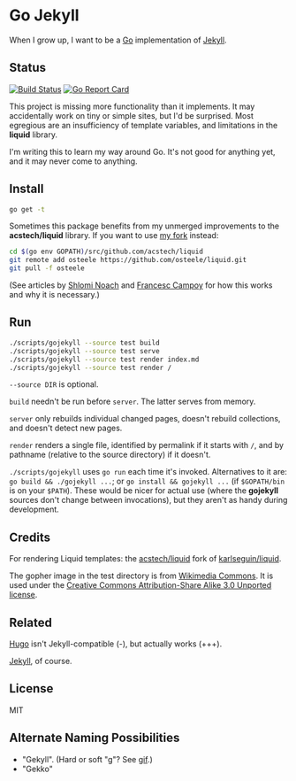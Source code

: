 # Go Jekyll

When I grow up, I want to be a [Go](https://golang.org) implementation of [Jekyll](https://jekyllrb.com).

## Status
[![Build Status](https://travis-ci.org/osteele/gojekyll.svg?branch=master)](https://travis-ci.org/osteele/gojekyll)
[![Go Report Card](https://goreportcard.com/badge/github.com/osteele/gojekyll)](https://goreportcard.com/report/github.com/osteele/gojekyll)

This project is missing more functionality than it implements. It may accidentally work on tiny or simple sites, but I'd be surprised. Most egregious are an insufficiency of template variables, and limitations in the **liquid** library.

I'm writing this to learn my way around Go. It's not good for anything yet, and it may never come to anything.

## Install

```bash
go get -t
```

Sometimes this package benefits from my unmerged improvements to the **acstech/liquid** library. If you want to use [my fork](https://github.com/osteele/liquid) instead:

```bash
cd $(go env GOPATH)/src/github.com/acstech/liquid
git remote add osteele https://github.com/osteele/liquid.git
git pull -f osteele
```

(See articles by [Shlomi Noach](http://code.openark.org/blog/development/forking-golang-repositories-on-github-and-managing-the-import-path) and [Francesc Campoy](http://blog.campoy.cat/2014/03/github-and-go-forking-pull-requests-and.html) for how this works and why it is necessary.)

## Run

```bash
./scripts/gojekyll --source test build
./scripts/gojekyll --source test serve
./scripts/gojekyll --source test render index.md
./scripts/gojekyll --source test render /
```

`--source DIR` is optional.

`build` needn't be run before `server`. The latter serves from memory.

`server` only rebuilds individual changed pages, doesn't rebuild collections, and doesn't detect new pages.

`render` renders a single file, identified by permalink if it starts with `/`, and by pathname (relative to the source directory) if it doesn't.

`./scripts/gojekyll` uses `go run` each time it's invoked. Alternatives to it are: `go build && ./gojekyll ...`; or `go install && gojekyll ...` (if `$GOPATH/bin` is on your `$PATH`). These would be nicer for actual use (where the **gojekyll** sources don't change between invocations), but they aren't as handy during development.

## Credits

For rendering Liquid templates: the [acstech/liquid](https://github.com/acstech/liquid) fork of [karlseguin/liquid](https://github.com/karlseguin/liquid).

The gopher image in the test directory is from [Wikimedia Commons](https://commons.wikimedia.org/wiki/File:Gophercolor.jpg). It is used under the [Creative Commons Attribution-Share Alike 3.0 Unported license](https://creativecommons.org/licenses/by-sa/3.0/deed.en).

## Related

[Hugo](https://gohugo.io) isn't Jekyll-compatible (-), but actually works (+++).

[Jekyll](https://jekyllrb.com), of course.

## License

MIT

## Alternate Naming Possibilities

* "Gekyll". (Hard or soft "g"? See [gif](https://en.wikipedia.org/wiki/GIF#Pronunciation_of_GIF).)
* "Gekko"
